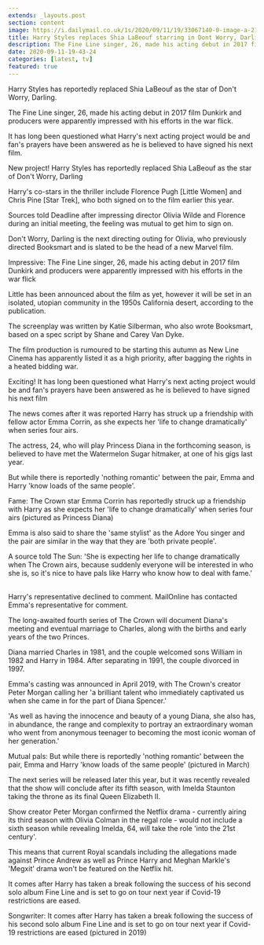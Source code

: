 ```yaml
---
extends: _layouts.post
section: content
image: https://i.dailymail.co.uk/1s/2020/09/11/19/33067140-0-image-a-21_1599849801793.jpg 
title: Harry Styles replaces Shia LaBeouf starring in Dont Worry, Darling 
description: The Fine Line singer, 26, made his acting debut in 2017 film Dunkirk and producers were apparently impressed with his efforts in the war flick. 
date: 2020-09-11-19-43-24 
categories: [latest, tv] 
featured: true 
--- 
```

Harry Styles has reportedly replaced Shia LaBeouf as the star of Don't Worry, Darling.

The Fine Line singer, 26, made his acting debut in 2017 film Dunkirk and producers were apparently impressed with his efforts in the war flick.

It has long been questioned what Harry's next acting project would be and fan's prayers have been answered as he is believed to have signed his next film. 

New project! Harry Styles has reportedly replaced Shia LaBeouf as the star of Don't Worry, Darling

Harry's co-stars in the thriller include Florence Pugh [Little Women] and Chris Pine [Star Trek], who both signed on to the film earlier this year.

Sources told Deadline after impressing director Olivia Wilde and Florence during an initial meeting, the feeling was mutual to get him to sign on.

Don't Worry, Darling is the next directing outing for Olivia, who previously directed Booksmart and is slated to be the head of a new Marvel film.

Impressive: The Fine Line singer, 26, made his acting debut in 2017 film Dunkirk and producers were apparently impressed with his efforts in the war flick

Little has been announced about the film as yet, however it will be set in an isolated, utopian community in the 1950s California desert, according to the publication.

The screenplay was written by Katie Silberman, who also wrote Booksmart, based on a spec script by Shane and Carey Van Dyke.

The film production is rumoured to be starting this autumn as New Line Cinema has apparently listed it as a high priority, after bagging the rights in a heated bidding war.

Exciting! It has long been questioned what Harry's next acting project would be and fan's prayers have been answered as he is believed to have signed his next film

The news comes after it was reported Harry has struck up a friendship with fellow actor Emma Corrin, as she expects her 'life to change dramatically' when series four airs. 

The actress, 24, who will play Princess Diana in the forthcoming season, is believed to have met the Watermelon Sugar hitmaker, at one of his gigs last year. 

But while there is reportedly 'nothing romantic' between the pair, Emma and Harry 'know loads of the same people'.

Fame: The Crown star Emma Corrin has reportedly struck up a friendship with Harry as she expects her 'life to change dramatically' when series four airs (pictured as Princess Diana)

 Emma is also said to share the 'same stylist' as the Adore You singer and the pair are similar in the way that they are 'both private people'.  

A source told The Sun: 'She is expecting her life to change dramatically when The Crown airs, because suddenly everyone will be interested in who she is, so it's nice to have pals like Harry who know how to deal with fame.'    

Harry's representative declined to comment. MailOnline has contacted Emma's representative for comment.

The long-awaited fourth series of The Crown will document Diana's meeting and eventual marriage to Charles, along with the births and early years of the two Princes.

Diana married Charles in 1981, and the couple welcomed sons William in 1982 and Harry in 1984. After separating in 1991, the couple divorced in 1997.

Emma's casting was announced in April 2019, with The Crown's creator Peter Morgan calling her 'a brilliant talent who immediately captivated us when she came in for the part of Diana Spencer.'

'As well as having the innocence and beauty of a young Diana, she also has, in abundance, the range and complexity to portray an extraordinary woman who went from anonymous teenager to becoming the most iconic woman of her generation.'

Mutual pals: But while there is reportedly 'nothing romantic' between the pair, Emma and Harry 'know loads of the same people' (pictured in March) 

The next series will be released later this year, but it was recently revealed that the show will conclude after its fifth season, with Imelda Staunton taking the throne as its final Queen Elizabeth II.

Show creator Peter Morgan confirmed the Netflix drama - currently airing its third season with Olivia Colman in the regal role - would not include a sixth season while revealing Imelda, 64, will take the role 'into the 21st century'.

This means that current Royal scandals including the allegations made against Prince Andrew as well as Prince Harry and Meghan Markle's 'Megxit' drama won't be featured on the Netflix hit.

It comes after Harry has taken a break following the success of his second solo album Fine Line and is set to go on tour next year if Covid-19 restrictions are eased. 

Songwriter: It comes after Harry has taken a break following the success of his second solo album Fine Line and is set to go on tour next year if Covid-19 restrictions are eased (pictured in 2019) 

